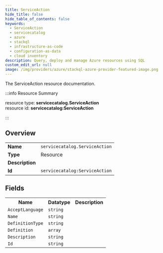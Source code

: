 ```yaml
---
title: ServiceAction
hide_title: false
hide_table_of_contents: false
keywords:
  - ServiceAction
  - servicecatalog
  - azure
  - stackql
  - infrastructure-as-code
  - configuration-as-data
  - cloud inventory
description: Query, deploy and manage Azure resources using SQL
custom_edit_url: null
image: /img/providers/azure/stackql-azure-provider-featured-image.png
---
```

The ServiceAction resource documentation.

:::info Resource Summary

<div class="row">
<div class="providerDocColumn">
<span>resource type:&nbsp;<b>servicecatalog.ServiceAction</b></span><br />
<span>resource id:&nbsp;<b>servicecatalog:ServiceAction</b></span><br />
</div>
</div>

:::

## Overview
<table><tbody>
<tr><td><b>Name</b></td><td><code>servicecatalog.ServiceAction</code></td></tr>
<tr><td><b>Type</b></td><td>Resource</td></tr>
<tr><td><b>Description</b></td><td></td></tr>
<tr><td><b>Id</b></td><td><code>servicecatalog:ServiceAction</code></td></tr>
</tbody></table>

## Fields
<table><tbody>
<tr><th>Name</th><th>Datatype</th><th>Description</th></tr>
<tr><td><code>AcceptLanguage</code></td><td><code>string</code></td><td></td></tr><tr><td><code>Name</code></td><td><code>string</code></td><td></td></tr><tr><td><code>DefinitionType</code></td><td><code>string</code></td><td></td></tr><tr><td><code>Definition</code></td><td><code>array</code></td><td></td></tr><tr><td><code>Description</code></td><td><code>string</code></td><td></td></tr><tr><td><code>Id</code></td><td><code>string</code></td><td></td></tr>
</tbody></table>